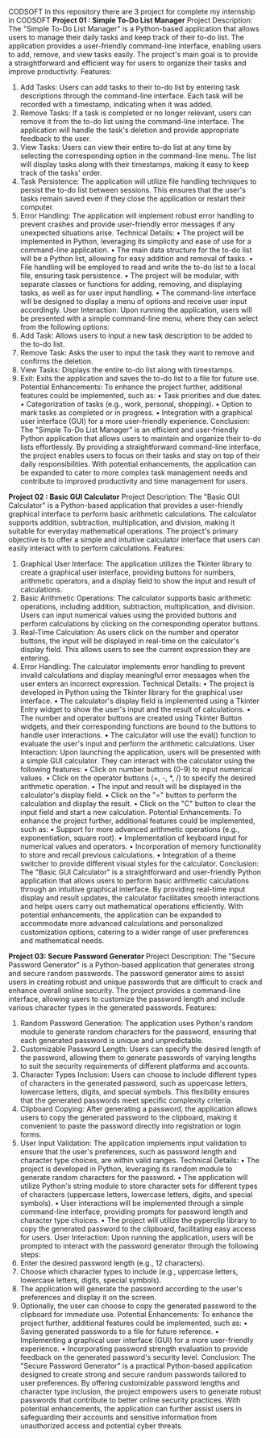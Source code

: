 CODSOFT
In this repository there are 3 project for complete my internship in CODSOFT
**Project 01 : Simple To-Do List Manager**
Project Description: The "Simple To-Do List Manager" is a Python-based application that allows users to manage their daily tasks and keep track of their to-do list. The application provides a user-friendly command-line interface, enabling users to add, remove, and view tasks easily. The project's main goal is to provide a straightforward and efficient way for users to organize their tasks and improve productivity.
Features:
1.	Add Tasks: Users can add tasks to their to-do list by entering task descriptions through the command-line interface. Each task will be recorded with a timestamp, indicating when it was added.
2.	Remove Tasks: If a task is completed or no longer relevant, users can remove it from the to-do list using the command-line interface. The application will handle the task's deletion and provide appropriate feedback to the user.
3.	View Tasks: Users can view their entire to-do list at any time by selecting the corresponding option in the command-line menu. The list will display tasks along with their timestamps, making it easy to keep track of the tasks' order.
4.	Task Persistence: The application will utilize file handling techniques to persist the to-do list between sessions. This ensures that the user's tasks remain saved even if they close the application or restart their computer.
5.	Error Handling: The application will implement robust error handling to prevent crashes and provide user-friendly error messages if any unexpected situations arise.
Technical Details:
•	The project will be implemented in Python, leveraging its simplicity and ease of use for a command-line application.
•	The main data structure for the to-do list will be a Python list, allowing for easy addition and removal of tasks.
•	File handling will be employed to read and write the to-do list to a local file, ensuring task persistence.
•	The project will be modular, with separate classes or functions for adding, removing, and displaying tasks, as well as for user input handling.
•	The command-line interface will be designed to display a menu of options and receive user input accordingly.
User Interaction: Upon running the application, users will be presented with a simple command-line menu, where they can select from the following options:
1.	Add Task: Allows users to input a new task description to be added to the to-do list.
2.	Remove Task: Asks the user to input the task they want to remove and confirms the deletion.
3.	View Tasks: Displays the entire to-do list along with timestamps.
4.	Exit: Exits the application and saves the to-do list to a file for future use.
Potential Enhancements: To enhance the project further, additional features could be implemented, such as:
•	Task priorities and due dates.
•	Categorization of tasks (e.g., work, personal, shopping).
•	Option to mark tasks as completed or in progress.
•	Integration with a graphical user interface (GUI) for a more user-friendly experience.
Conclusion: The "Simple To-Do List Manager" is an efficient and user-friendly Python application that allows users to maintain and organize their to-do lists effortlessly. By providing a straightforward command-line interface, the project enables users to focus on their tasks and stay on top of their daily responsibilities. With potential enhancements, the application can be expanded to cater to more complex task management needs and contribute to improved productivity and time management for users.


**Project 02 : Basic GUI Calculator**
Project Description: The "Basic GUI Calculator" is a Python-based application that provides a user-friendly graphical interface to perform basic arithmetic calculations. The calculator supports addition, subtraction, multiplication, and division, making it suitable for everyday mathematical operations. The project's primary objective is to offer a simple and intuitive calculator interface that users can easily interact with to perform calculations.
Features:
1.	Graphical User Interface: The application utilizes the Tkinter library to create a graphical user interface, providing buttons for numbers, arithmetic operators, and a display field to show the input and result of calculations.
2.	Basic Arithmetic Operations: The calculator supports basic arithmetic operations, including addition, subtraction, multiplication, and division. Users can input numerical values using the provided buttons and perform calculations by clicking on the corresponding operator buttons.
3.	Real-Time Calculation: As users click on the number and operator buttons, the input will be displayed in real-time on the calculator's display field. This allows users to see the current expression they are entering.
4.	Error Handling: The calculator implements error handling to prevent invalid calculations and display meaningful error messages when the user enters an incorrect expression.
Technical Details:
•	The project is developed in Python using the Tkinter library for the graphical user interface.
•	The calculator's display field is implemented using a Tkinter Entry widget to show the user's input and the result of calculations.
•	The number and operator buttons are created using Tkinter Button widgets, and their corresponding functions are bound to the buttons to handle user interactions.
•	The calculator will use the eval() function to evaluate the user's input and perform the arithmetic calculations.
User Interaction: Upon launching the application, users will be presented with a simple GUI calculator. They can interact with the calculator using the following features:
•	Click on number buttons (0-9) to input numerical values.
•	Click on the operator buttons (+, -, *, /) to specify the desired arithmetic operation.
•	The input and result will be displayed in the calculator's display field.
•	Click on the "=" button to perform the calculation and display the result.
•	Click on the "C" button to clear the input field and start a new calculation.
Potential Enhancements: To enhance the project further, additional features could be implemented, such as:
•	Support for more advanced arithmetic operations (e.g., exponentiation, square root).
•	Implementation of keyboard input for numerical values and operators.
•	Incorporation of memory functionality to store and recall previous calculations.
•	Integration of a theme switcher to provide different visual styles for the calculator.
Conclusion: The "Basic GUI Calculator" is a straightforward and user-friendly Python application that allows users to perform basic arithmetic calculations through an intuitive graphical interface. By providing real-time input display and result updates, the calculator facilitates smooth interactions and helps users carry out mathematical operations efficiently. With potential enhancements, the application can be expanded to accommodate more advanced calculations and personalized customization options, catering to a wider range of user preferences and mathematical needs.



**Project 03: Secure Password Generator**
Project Description: The "Secure Password Generator" is a Python-based application that generates strong and secure random passwords. The password generator aims to assist users in creating robust and unique passwords that are difficult to crack and enhance overall online security. The project provides a command-line interface, allowing users to customize the password length and include various character types in the generated passwords.
Features:
1.	Random Password Generation: The application uses Python's random module to generate random characters for the password, ensuring that each generated password is unique and unpredictable.
2.	Customizable Password Length: Users can specify the desired length of the password, allowing them to generate passwords of varying lengths to suit the security requirements of different platforms and accounts.
3.	Character Types Inclusion: Users can choose to include different types of characters in the generated password, such as uppercase letters, lowercase letters, digits, and special symbols. This flexibility ensures that the generated passwords meet specific complexity criteria.
4.	Clipboard Copying: After generating a password, the application allows users to copy the generated password to the clipboard, making it convenient to paste the password directly into registration or login forms.
5.	User Input Validation: The application implements input validation to ensure that the user's preferences, such as password length and character type choices, are within valid ranges.
Technical Details:
•	The project is developed in Python, leveraging its random module to generate random characters for the password.
•	The application will utilize Python's string module to store character sets for different types of characters (uppercase letters, lowercase letters, digits, and special symbols).
•	User interactions will be implemented through a simple command-line interface, providing prompts for password length and character type choices.
•	The project will utilize the pyperclip library to copy the generated password to the clipboard, facilitating easy access for users.
User Interaction: Upon running the application, users will be prompted to interact with the password generator through the following steps:
1.	Enter the desired password length (e.g., 12 characters).
2.	Choose which character types to include (e.g., uppercase letters, lowercase letters, digits, special symbols).
3.	The application will generate the password according to the user's preferences and display it on the screen.
4.	Optionally, the user can choose to copy the generated password to the clipboard for immediate use.
Potential Enhancements: To enhance the project further, additional features could be implemented, such as:
•	Saving generated passwords to a file for future reference.
•	Implementing a graphical user interface (GUI) for a more user-friendly experience.
•	Incorporating password strength evaluation to provide feedback on the generated password's security level.
Conclusion: The "Secure Password Generator" is a practical Python-based application designed to create strong and secure random passwords tailored to user preferences. By offering customizable password lengths and character type inclusion, the project empowers users to generate robust passwords that contribute to better online security practices. With potential enhancements, the application can further assist users in safeguarding their accounts and sensitive information from unauthorized access and potential cyber threats.

